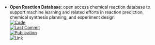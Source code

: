 - **Open Reaction Database**: open access chemical reaction database to support machine learning and related efforts in reaction prediction, chemical synthesis planning, and experiment design  
	[![Code](https://img.shields.io/github/stars/open-reaction-database/ord-schema?style=for-the-badge&logo=github)](https://github.com/open-reaction-database/ord-schema)  
	[![Last Commit](https://img.shields.io/github/last-commit/open-reaction-database/ord-schema?style=for-the-badge&logo=github)](https://github.com/open-reaction-database/ord-schema)  
	[![Publication](https://img.shields.io/badge/Publication-Citations:143-blue?style=for-the-badge&logo=bookstack)](https://doi.org/10.1021/jacs.1c09820)  
	[![Link](https://img.shields.io/badge/Link-online-brightgreen?style=for-the-badge&logo=cachet&logoColor=65FF8F)](https://docs.open-reaction-database.org/en/latest/)  
